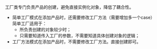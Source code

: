 工厂类专门负责产品的创建，避免直接实例化对象，降低了耦合性。

- 简单工厂模式在添加产品时，还需要修改工厂方法（需要增加多一个case）
    简单工厂适用于：
    * 所负责创建的对象较少时；
    * 只需要知道传入工厂的参数，不需要知道具体创建对象的逻辑；
- 工厂方法模式在添加产品时，不需要修改工厂方法。直接创建即可。